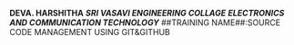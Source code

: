 **DEVA. HARSHITHA**
***SRI VASAVI ENGINEERING COLLAGE***
***ELECTRONICS AND COMMUNICATION TECHNOLOGY***
##TRAINING NAME##:SOURCE CODE MANAGEMENT USING GIT&GITHUB
